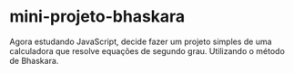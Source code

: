 # mini-projeto-bhaskara
Agora estudando JavaScript, decide fazer um projeto simples de uma calculadora que resolve equações de segundo grau. 
Utilizando o método de Bhaskara.
